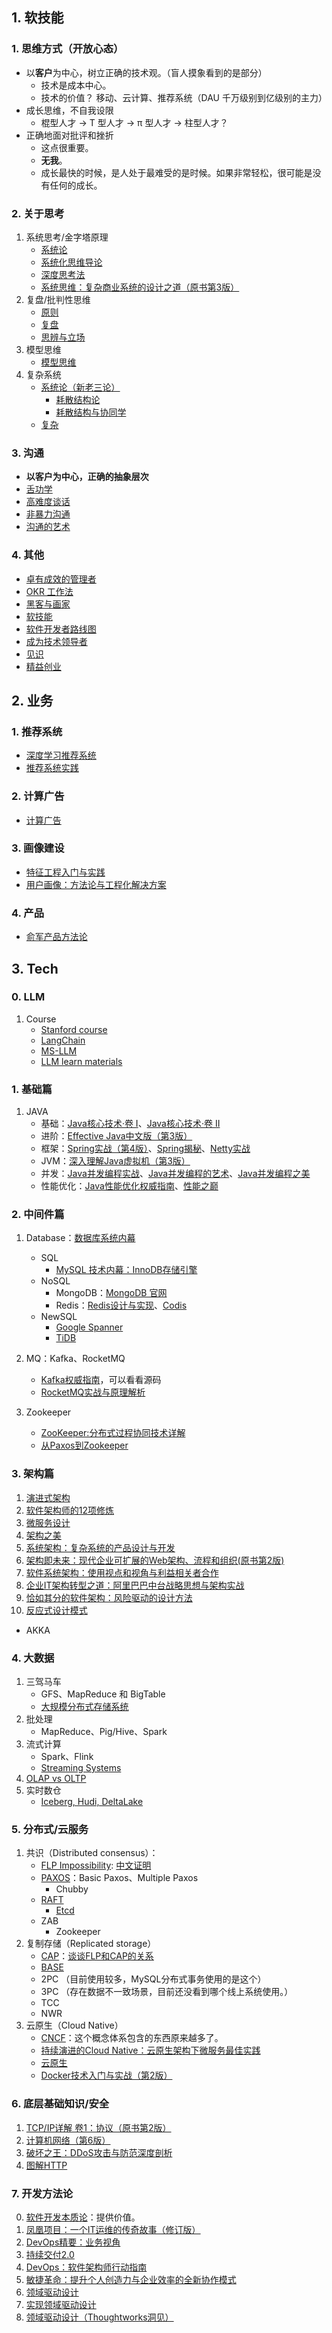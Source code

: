 ## 1. 软技能

### 1. 思维方式（开放心态）
* 以**客户**为中心，树立正确的技术观。（盲人摸象看到的是部分）
   * 技术是成本中心。
   * 技术的价值？ 移动、云计算、推荐系统（DAU 千万级别到亿级别的主力）
* 成长思维，不自我设限
   * 棍型人才 -> T 型人才 -> π 型人才 ->  柱型人才？
* 正确地面对批评和挫折
   * 这点很重要。
   * **无我**。
   * 成长最快的时候，是人处于最难受的是时候。如果非常轻松，很可能是没有任何的成长。
      
### 2. 关于思考
1. 系统思考/金字塔原理
   * [系统论](https://www.zhihu.com/question/21481914)
   * [系统化思维导论](https://book.douban.com/subject/26298694/)
   * [深度思考法](https://book.douban.com/subject/30409489/)
   * [系统思维：复杂商业系统的设计之道（原书第3版）](https://book.douban.com/subject/25905681/)
2. 复盘/批判性思维
   * [原则](https://book.douban.com/subject/27608239/) 
   * [复盘](https://book.douban.com/subject/27665436/)
   * [思辨与立场](https://book.douban.com/subject/26872634/)
3. 模型思维
   * [模型思维](https://book.douban.com/subject/34893628/)
4. 复杂系统
   * [系统论（新老三论）](https://www.zhihu.com/question/21481914)
      * [耗散结构论](https://book.douban.com/subject/3201878/)
      * [耗散结构与协同学](https://book.douban.com/subject/2995121/)
   * [复杂](https://book.douban.com/subject/6749832/)

### 3. 沟通
* **以客户为中心，正确的抽象层次**
* [舌功学](https://book.douban.com/subject/26913983/)
* [高难度谈话](https://book.douban.com/subject/5913475/)
* [非暴力沟通](https://book.douban.com/subject/3533221/)
* [沟通的艺术](https://book.douban.com/subject/26275861/)

### 4. 其他
* [卓有成效的管理者](https://book.douban.com/subject/4020857/)
* [OKR 工作法](https://book.douban.com/subject/27132072/)
* [黑客与画家](https://book.douban.com/subject/6021440/)
* [软技能](https://book.douban.com/subject/26835090/)
* [软件开发者路线图](https://book.douban.com/subject/4924164/)
* [成为技术领导者](https://book.douban.com/subject/26419762/)
* [见识](https://book.douban.com/subject/27167992/)
* [精益创业](https://book.douban.com/subject/10945606/)


## 2. 业务
### 1. 推荐系统
* [深度学习推荐系统](https://book.douban.com/subject/35013197/)
* [推荐系统实践](https://book.douban.com/subject/10769749/)
   
### 2. 计算广告
* [计算广告](https://book.douban.com/subject/26596778/)
   
### 3. 画像建设
* [特征工程入门与实践](https://book.douban.com/subject/33474864/)
* [用户画像：方法论与工程化解决方案](https://book.douban.com/subject/34961590/)  
 
### 4. 产品
* [俞军产品方法论](https://book.douban.com/subject/34907971/)

   
## 3. Tech
### 0. LLM
1. Course
   * [Stanford course](https://stanford-cs324.github.io/winter2022/lectures/)
   * [LangChain](https://docs.langchain.com/docs/)
   * [MS-LLM](https://drive.google.com/drive/folders/1DaG956dKeA6M17o9lSqDP3V1-MuOrHlQ)
   * [LLM learn materials](https://github.com/ninehills/blog/issues/97)

### 1. 基础篇
1. JAVA
   * 基础：[Java核心技术·卷 I](https://book.douban.com/subject/26880667/)、[Java核心技术·卷 II](https://book.douban.com/subject/27165931/)
   * 进阶：[Effective Java中文版（第3版）](https://book.douban.com/subject/30412517/)
   * 框架：[Spring实战（第4版）](https://book.douban.com/subject/26767354/)、[Spring揭秘](https://book.douban.com/subject/3897837/)、[Netty实战](https://book.douban.com/subject/27038538/)
   * JVM：[深入理解Java虚拟机（第3版）](https://book.douban.com/subject/34907497/)
   * 并发：[Java并发编程实战](https://book.douban.com/subject/10484692/)、[Java并发编程的艺术](https://book.douban.com/subject/26591326/)、[Java并发编程之美](https://book.douban.com/subject/30351286/)
   * 性能优化：[Java性能优化权威指南](https://book.douban.com/subject/25828043/)、[性能之巅](https://book.douban.com/subject/26586598/)
   
### 2. 中间件篇
1. Database：[数据库系统内幕](https://book.douban.com/subject/35078474/)
   * SQL
      * [MySQL 技术内幕：InnoDB存储引擎](https://book.douban.com/subject/24708143/)
   * NoSQL
      * MongoDB：[MongoDB 官网](https://www.mongodb.com/)
      * Redis：[Redis设计与实现](https://book.douban.com/subject/25900156/)、[Codis](https://github.com/CodisLabs/codis/)
   * NewSQL
      * [Google Spanner](https://cloud.google.com/spanner)
      * [TiDB](https://pingcap.com/)

3. MQ：Kafka、RocketMQ
   * [Kafka权威指南](https://book.douban.com/subject/27665114/)，可以看看源码
   * [RocketMQ实战与原理解析](https://book.douban.com/subject/30246992/)

4. Zookeeper
   * [ZooKeeper:分布式过程协同技术详解](https://book.douban.com/subject/26766807/)
   * [从Paxos到Zookeeper](https://book.douban.com/subject/26292004/)

   
### 3. 架构篇
1. [演进式架构](https://book.douban.com/subject/34793521/)
2. [软件架构师的12项修炼](https://book.douban.com/subject/10746257/)
3. [微服务设计](https://book.douban.com/subject/26772677/)
4. [架构之美](https://book.douban.com/subject/4086029/)
5. [系统架构：复杂系统的产品设计与开发](https://book.douban.com/subject/26938710/)
6. [架构即未来：现代企业可扩展的Web架构、流程和组织(原书第2版)](https://book.douban.com/subject/26765979/)
7. [软件系统架构：使用视点和视角与利益相关者合作](https://book.douban.com/subject/24530471/)
8. [企业IT架构转型之道：阿里巴巴中台战略思想与架构实战](https://book.douban.com/subject/27039508/)
9. [恰如其分的软件架构：风险驱动的设计方法](https://book.douban.com/subject/24872314/)
10. [反应式设计模式](https://book.douban.com/subject/30417742/)
   * AKKA

### 4. 大数据
1. 三驾马车
   * GFS、MapReduce 和 BigTable
   * [大规模分布式存储系统](https://book.douban.com/subject/25723658/)
2. 批处理
   * MapReduce、Pig/Hive、Spark
3. 流式计算
   * Spark、Flink
   * [Streaming Systems](https://book.douban.com/subject/27080632/)
4. [OLAP vs OLTP](https://cloud.tencent.com/developer/article/1544289)
5. 实时数仓
   * [Iceberg, Hudi, DeltaLake](https://www.onehouse.ai/blog/apache-hudi-vs-delta-lake-vs-apache-iceberg-lakehouse-feature-comparison)


### 5. 分布式/云服务
1. 共识（Distributed consensus）：
   * [FLP Impossibility](https://www.the-paper-trail.org/post/2008-08-13-a-brief-tour-of-flp-impossibility/): [中文证明](https://danielw.cn/FLP-proof)
   * [PAXOS](https://lamport.azurewebsites.net/pubs/paxos-simple.pdf)：Basic Paxos、Multiple Paxos
      * Chubby
   * [RAFT](https://raft.github.io/)
      * [Etcd](https://etcd.io/)
   * ZAB
      * Zookeeper
2. 复制存储（Replicated storage） 
   * [CAP](https://baike.baidu.com/item/CAP%E5%8E%9F%E5%88%99)：[谈谈FLP和CAP的关系](https://www.codenong.com/cs105841284/)
   * [BASE](https://juejin.im/post/6844903621495095304)
   * 2PC （目前使用较多，MySQL分布式事务使用的是这个）
   * 3PC （存在数据不一致场景，目前还没看到哪个线上系统使用。）
   * TCC
   * NWR
3. 云原生（Cloud Native）
   * [CNCF](https://www.cncf.io/)：这个概念体系包含的东西原来越多了。
   * [持续演进的Cloud Native：云原生架构下微服务最佳实践](https://book.douban.com/subject/30370644/)
   * [云原生](https://book.douban.com/subject/35069167/)
   * [Docker技术入门与实战（第2版）](https://book.douban.com/subject/28489095/)

### 6. 底层基础知识/安全
1. [TCP/IP详解 卷1：协议（原书第2版）](https://book.douban.com/subject/26825411/)
2. [计算机网络（第6版）](https://book.douban.com/subject/26176870/)
3. [破坏之王：DDoS攻击与防范深度剖析](https://book.douban.com/subject/25870994/)
4. [图解HTTP](https://book.douban.com/subject/25863515/)

### 7. 开发方法论
0. [软件开发本质论](https://book.douban.com/subject/26928913/)：提供价值。
1. [凤凰项目：一个IT运维的传奇故事（修订版）](https://book.douban.com/subject/34820436/)
2. [DevOps精要：业务视角](https://book.douban.com/subject/35103584/)
3. [持续交付2.0](https://book.douban.com/subject/30419555/)
4. [DevOps：软件架构师行动指南](https://book.douban.com/subject/27021098/)
5. [敏捷革命：提升个人创造力与企业效率的全新协作模式](https://book.douban.com/subject/27008697/)
6. [领域驱动设计](https://book.douban.com/subject/26819666/)
7. [实现领域驱动设计](https://book.douban.com/subject/25844633/)
8. [领域驱动设计（Thoughtworks洞见）](https://read.douban.com/ebook/150512602/)







